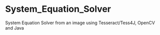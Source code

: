 # System_Equation_Solver
System Equation Solver from an image using Tesseract/Tess4J, OpenCV and Java
